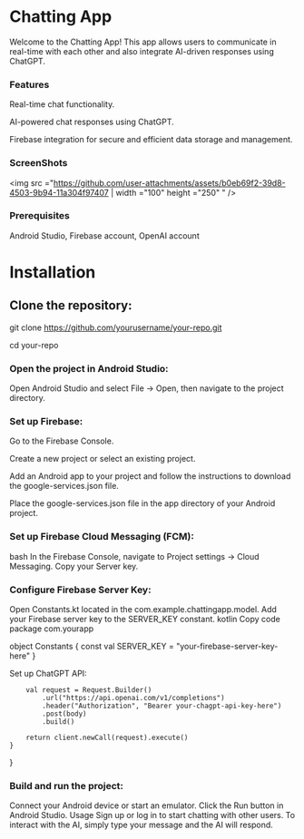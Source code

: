 # Chatting App

Welcome to the Chatting App! This app allows users to communicate in real-time with each other and also integrate AI-driven responses using ChatGPT.

### Features

Real-time chat functionality. 

AI-powered chat responses using ChatGPT.

Firebase integration for secure and efficient data storage and management.

### ScreenShots

<img src ="https://github.com/user-attachments/assets/b0eb69f2-39d8-4503-9b94-11a304f97407 | width ="100" height ="250" " />


### Prerequisites

Android Studio,
Firebase account,
OpenAI account

# Installation
## Clone the repository:

git clone https://github.com/yourusername/your-repo.git

cd your-repo

### Open the project in Android Studio:

Open Android Studio and select File -> Open, then navigate to the project directory.

### Set up Firebase:

Go to the Firebase Console.

Create a new project or select an existing project.

Add an Android app to your project and follow the instructions to download the google-services.json file.

Place the google-services.json file in the app directory of your Android project.


### Set up Firebase Cloud Messaging (FCM):
bash
In the Firebase Console, navigate to Project settings -> Cloud Messaging.
Copy your Server key.


### Configure Firebase Server Key:

Open Constants.kt located in the com.example.chattingapp.model.
Add your Firebase server key to the SERVER_KEY constant.
kotlin
Copy code
package com.yourapp

object Constants {
    const val SERVER_KEY = "your-firebase-server-key-here"
}


Set up ChatGPT API:

        val request = Request.Builder()
            .url("https://api.openai.com/v1/completions")
            .header("Authorization", "Bearer your-chagpt-api-key-here")
            .post(body)
            .build()

        return client.newCall(request).execute()
    }
}


### Build and run the project:

Connect your Android device or start an emulator.
Click the Run button in Android Studio.
Usage
Sign up or log in to start chatting with other users.
To interact with the AI, simply type your message and the AI will respond.
